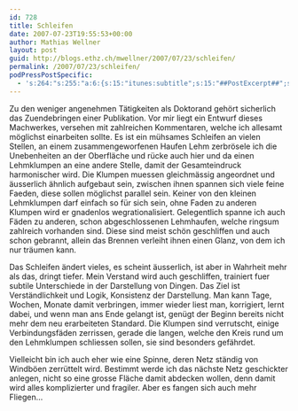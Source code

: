```yaml
---
id: 728
title: Schleifen
date: 2007-07-23T19:55:53+00:00
author: Mathias Wellner
layout: post
guid: http://blogs.ethz.ch/mwellner/2007/07/23/schleifen/
permalink: /2007/07/23/schleifen/
podPressPostSpecific:
  - 's:264:"s:255:"a:6:{s:15:"itunes:subtitle";s:15:"##PostExcerpt##";s:14:"itunes:summary";s:15:"##PostExcerpt##";s:15:"itunes:keywords";s:17:"##WordPressCats##";s:13:"itunes:author";s:10:"##Global##";s:15:"itunes:explicit";s:7:"Default";s:12:"itunes:block";s:7:"Default";}";";'
---
```

Zu den weniger angenehmen Tätigkeiten als Doktorand gehört sicherlich das Zuendebringen einer Publikation. Vor mir liegt ein Entwurf dieses Machwerkes, versehen mit zahlreichen Kommentaren, welche ich allesamt möglichst einarbeiten sollte. Es ist ein mühsames Schleifen an vielen Stellen, an einem zusammengeworfenen Haufen Lehm zerbrösele ich die Unebenheiten an der Oberfläche und rücke auch hier und da einen Lehmklumpen an eine andere Stelle, damit der Gesamteindruck harmonischer wird. Die Klumpen muessen gleichmässig angeordnet und äusserlich ähnlich aufgebaut sein, zwischen ihnen spannen sich viele feine Faeden, diese sollen möglichst parallel sein. Keiner von den kleinen Lehmklumpen darf einfach so für sich sein, ohne Faden zu anderen Klumpen wird er gnadenlos wegrationalisiert. Gelegentlich spanne ich auch Fäden zu anderen, schon abgeschlossenen Lehmhaufen, welche ringsum zahlreich vorhanden sind. Diese sind meist schön geschliffen und auch schon gebrannt, allein das Brennen verleiht ihnen einen Glanz, von dem ich nur träumen kann.

Das Schleifen ändert vieles, es scheint äusserlich, ist aber in Wahrheit mehr als das, dringt tiefer. Mein Verstand wird auch geschliffen, trainiert fuer subtile Unterschiede in der Darstellung von Dingen. Das Ziel ist Verständlichkeit und Logik, Konsistenz der Darstellung. Man kann Tage, Wochen, Monate damit verbringen, immer wieder liest man, korrigiert, lernt dabei, und wenn man ans Ende gelangt ist, genügt der Beginn bereits nicht mehr dem neu erarbeiteten Standard. Die Klumpen sind verrutscht, einige Verbindungsfäden zerrissen, gerade die langen, welche den Kreis rund um den Lehmklumpen schliessen sollen, sie sind besonders gefährdet.

Vielleicht bin ich auch eher wie eine Spinne, deren Netz ständig von Windböen zerrüttelt wird. Bestimmt werde ich das nächste Netz geschickter anlegen, nicht so eine grosse Fläche damit abdecken wollen, denn damit wird alles komplizierter und fragiler. Aber es fangen sich auch mehr Fliegen&#8230;